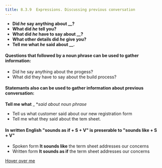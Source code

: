 ```yaml
---
title: 8.3.9  Expressions. Discussing previous conversation
---
```


- **Did _he_ say anything about __?**
- **What did _he_ tell you?**
- **What did _he_ have to say about __?**
- **What other details did _he_ give you?**
- **Tell me what _he_ said about __.**

#### Questions that followed by a noun phrase can be used to gather information:

- Did he say anything about the progess?
- What did they have to say about the build process?

#### Statemants also can be used to gather information about previous conversation:

**Tell me what** _ **said about* _noun phrase_

- Tell us what customer said about our new registration form
- Tell me what they said about the tem sheet.

#### In written English "**sounds as if + S + V**" is preserable to "**sounds like + S + V**"

- <span class="label label-info">Spoken form</span> **It sounds like** the term sheet addresses our concerns
- <span class="label label-info">Written form</span> **It sounds as if** the term sheet addresses our concerns


<a href="#" data-toggle="tooltip" title="Hooray!">Hover over me</a>

